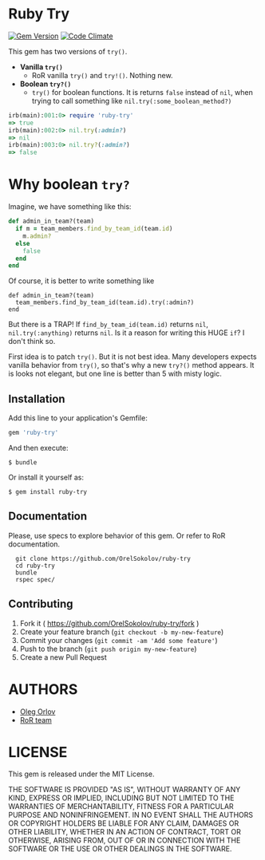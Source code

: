 Ruby Try
========
[![Gem Version](https://badge.fury.io/rb/ruby-try.svg)](http://badge.fury.io/rb/ruby-try)
[![Code Climate](https://codeclimate.com/github/OrelSokolov/ruby-try/badges/gpa.svg)](https://codeclimate.com/github/OrelSokolov/ruby-try)

This gem has two versions of `try()`. 

* **Vanilla `try()`** 
  * RoR vanilla `try()` and `try!()`. Nothing new.
* **Boolean `try?()`** 
  * `try()` for boolean functions. It is returns `false` instead of `nil`, when trying to call
something like `nil.try(:some_boolean_method?)`

```ruby
irb(main):001:0> require 'ruby-try'
=> true
irb(main):002:0> nil.try(:admin?)
=> nil
irb(main):003:0> nil.try?(:admin?)
=> false
```

Why boolean `try?`
=================

Imagine, we have something like this:
```ruby
def admin_in_team?(team)
  if m = team_members.find_by_team_id(team.id)
    m.admin?
  else
    false
  end
end
```

Of course, it is better to write something like
```
def admin_in_team?(team)
  team_members.find_by_team_id(team.id).try(:admin?)
end
```

But there is a TRAP! If `find_by_team_id(team.id)` returns `nil`,
`nil.try(:anything)` returns `nil`. Is it a reason for writing this HUGE `if`?
I don't think so. 

First idea is to patch `try()`. But it is not best idea. Many developers expects
vanilla behavior from `try()`, so that's why a new `try?()` method appears. It is looks not
elegant, but one line is better than 5 with misty logic.


## Installation

Add this line to your application's Gemfile:

```ruby
gem 'ruby-try'
```

And then execute:

    $ bundle

Or install it yourself as:

    $ gem install ruby-try

## Documentation
  Please, use specs to explore behavior of this gem. Or refer to RoR documentation.

  ```
    git clone https://github.com/OrelSokolov/ruby-try
    cd ruby-try
    bundle
    rspec spec/
  ```

## Contributing

1. Fork it ( https://github.com/OrelSokolov/ruby-try/fork )
2. Create your feature branch (`git checkout -b my-new-feature`)
3. Commit your changes (`git commit -am 'Add some feature'`)
4. Push to the branch (`git push origin my-new-feature`)
5. Create a new Pull Request


AUTHORS
========

* [Oleg Orlov](https://github.com/OrelSokolov)
* [RoR team](https://github.com/rails/rails/blob/master/activesupport/lib/active_support/core_ext/object/try.rb)


LICENSE
=======

This gem is released under the MIT License.

THE SOFTWARE IS PROVIDED "AS IS", WITHOUT WARRANTY OF ANY KIND, EXPRESS OR
IMPLIED, INCLUDING BUT NOT LIMITED TO THE WARRANTIES OF MERCHANTABILITY,
FITNESS FOR A PARTICULAR PURPOSE AND NONINFRINGEMENT. IN NO EVENT SHALL THE
AUTHORS OR COPYRIGHT HOLDERS BE LIABLE FOR ANY CLAIM, DAMAGES OR OTHER
LIABILITY, WHETHER IN AN ACTION OF CONTRACT, TORT OR OTHERWISE, ARISING FROM,
OUT OF OR IN CONNECTION WITH THE SOFTWARE OR THE USE OR OTHER DEALINGS IN
THE SOFTWARE.
